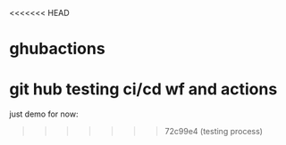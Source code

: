 <<<<<<< HEAD
# ghubactions
git hub testing ci/cd wf and actions
=======
just demo for now:
>>>>>>> 72c99e4 (testing process)
